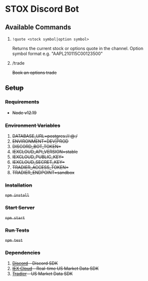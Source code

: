 # STOX Discord Bot

## Available Commands

1.  `!quote <stock symbol|option symbol>`

    Returns the current stock or options quote in the channel.  Option symbol format e.g. "AAPL210115C00123500"

2.  /trade <ticker> <type> <action> <expiry> <strike> <price> <quantity>

    Book an options trade
## Setup

### Requirements

* Node v12.19

### Environment Variables

1. DATABASE_URL=postgres://<user>:<password>@<host>:<port>/<db>
2. ENVIRONMENT=DEV|PROD
3. DISCORD_BOT_TOKEN=<Discord Bot Token>
4. IEXCLOUD_API_VERSION=stable
5. IEXCLOUD_PUBLIC_KEY=<IEX Cloud Public Key>
6. IEXCLOUD_SECRET_KEY=<IEX Cloud Secret Key>
7. TRADIER_ACCESS_TOKEN=<Tradier Access Tokern>
8. TRADIER_ENDPOINT=sandbox

### Installation

`npm install`

### Start Server

`npm start`

### Run Tests

`npm test`

### Dependencies

1. [Discord](https://discordjs.guide) - Discord SDK
2. [IEX Cloud](https://iexcloud.io) - Real-time US Market Data SDK
3. [Tradier](https://documentation.tradier.com/brokerage-api) - US Market Data SDK
